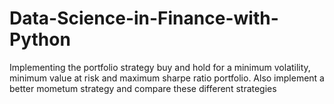 # Data-Science-in-Finance-with-Python
Implementing the portfolio strategy buy and hold for a minimum volatility, minimum value at risk and maximum sharpe ratio portfolio. Also implement a better mometum strategy 
and compare these different strategies
